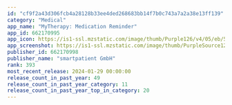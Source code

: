 ```yaml
---
id: "cf9f2a43d306fcb4a28128b33ee4ded268683bb14f7b0c743a7a2a38e13ff139"
category: "Medical"
app_name: "MyTherapy: Medication Reminder"
app_id: 662170995
app_icon: https://is1-ssl.mzstatic.com/image/thumb/Purple126/v4/05/eb/56/05eb5656-a001-5eb0-120a-285389c9a3a6/AppIcon-0-0-1x_U007emarketing-0-7-0-0-85-220.png/1024x1024bb.png
app_screenshot: https://is1-ssl.mzstatic.com/image/thumb/PurpleSource126/v4/ad/0c/e0/ad0ce0e9-437f-e214-1a1e-eefda7769487/d1185df5-21a3-4606-87e8-b7922e89d8e0_EN_6.5_screen_1.jpg/1242x2688bb.png
publisher_id: 662170998
publisher_name: "smartpatient GmbH"
rank: 393
most_recent_release: 2024-01-29 00:00:00
release_count_in_past_year: 49
release_count_in_past_year_category: 11
release_count_in_past_year_top_in_category: 20
---
```

